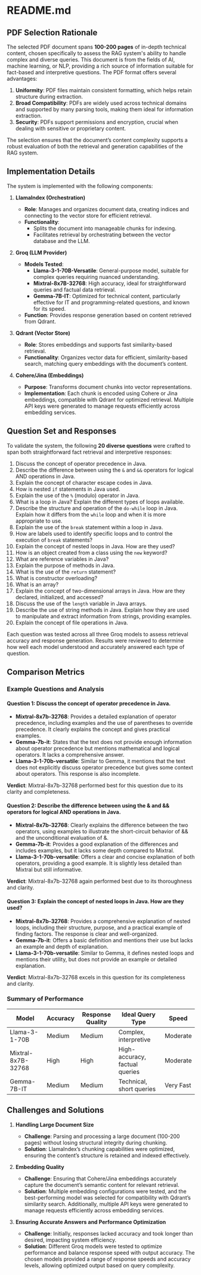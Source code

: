 # README.md

## PDF Selection Rationale

The selected PDF document spans **100-200 pages** of in-depth technical content, chosen specifically to assess the RAG system's ability to handle complex and diverse queries. This document is from the fields of AI, machine learning, or NLP, providing a rich source of information suitable for fact-based and interpretive questions. The PDF format offers several advantages:
1. **Uniformity**: PDF files maintain consistent formatting, which helps retain structure during extraction.
2. **Broad Compatibility**: PDFs are widely used across technical domains and supported by many parsing tools, making them ideal for information extraction.
3. **Security**: PDFs support permissions and encryption, crucial when dealing with sensitive or proprietary content.

The selection ensures that the document’s content complexity supports a robust evaluation of both the retrieval and generation capabilities of the RAG system.

## Implementation Details

The system is implemented with the following components:

1. **LlamaIndex (Orchestration)**
   - **Role**: Manages and organizes document data, creating indices and connecting to the vector store for efficient retrieval.
   - **Functionality**:
     - Splits the document into manageable chunks for indexing.
     - Facilitates retrieval by orchestrating between the vector database and the LLM.

2. **Groq (LLM Provider)**
   - **Models Tested**:
     - **Llama-3-1-70B-Versatile**: General-purpose model, suitable for complex queries requiring nuanced understanding.
     - **Mixtral-8x7B-32768**: High accuracy, ideal for straightforward queries and factual data retrieval.
     - **Gemma-7B-IT**: Optimized for technical content, particularly effective for IT and programming-related questions, and known for its speed.
   - **Function**: Provides response generation based on content retrieved from Qdrant.

3. **Qdrant (Vector Store)**
   - **Role**: Stores embeddings and supports fast similarity-based retrieval.
   - **Functionality**: Organizes vector data for efficient, similarity-based search, matching query embeddings with the document’s content.

4. **Cohere/Jina (Embeddings)**
   - **Purpose**: Transforms document chunks into vector representations.
   - **Implementation**: Each chunk is encoded using Cohere or Jina embeddings, compatible with Qdrant for optimized retrieval. Multiple API keys were generated to manage requests efficiently across embedding services.

## Question Set and Responses

To validate the system, the following **20 diverse questions** were crafted to span both straightforward fact retrieval and interpretive responses:

1. Discuss the concept of operator precedence in Java.
2. Describe the difference between using the `&` and `&&` operators for logical AND operations in Java.
3. Explain the concept of character escape codes in Java.
4. How is nested `if` statements in Java used.
5. Explain the use of the `%` (modulo) operator in Java.
6. What is a loop in Java? Explain the different types of loops available.
7. Describe the structure and operation of the `do-while` loop in Java. Explain how it differs from the `while` loop and when it is more appropriate to use.
8. Explain the use of the `break` statement within a loop in Java.
9. How are labels used to identify specific loops and to control the execution of `break` statements?
10. Explain the concept of nested loops in Java. How are they used?
11. How is an object created from a class using the `new` keyword?
12. What are reference variables in Java?
13. Explain the purpose of methods in Java.
14. What is the use of the `return` statement?
15. What is constructor overloading?
16. What is an array?
17. Explain the concept of two-dimensional arrays in Java. How are they declared, initialized, and accessed?
18. Discuss the use of the `length` variable in Java arrays.
19. Describe the use of string methods in Java. Explain how they are used to manipulate and extract information from strings, providing examples.
20. Explain the concept of file operations in Java.

Each question was tested across all three Groq models to assess retrieval accuracy and response generation. Results were reviewed to determine how well each model understood and accurately answered each type of question.

## Comparison Metrics

### Example Questions and Analysis

#### Question 1: Discuss the concept of operator precedence in Java.
- **Mixtral-8x7b-32768**: Provides a detailed explanation of operator precedence, including examples and the use of parentheses to override precedence. It clearly explains the concept and gives practical examples.
- **Gemma-7b-it**: States that the text does not provide enough information about operator precedence but mentions mathematical and logical operators. It lacks a comprehensive answer.
- **Llama-3-1-70b-versatile**: Similar to Gemma, it mentions that the text does not explicitly discuss operator precedence but gives some context about operators. This response is also incomplete.

**Verdict**: Mixtral-8x7b-32768 performed best for this question due to its clarity and completeness.

#### Question 2: Describe the difference between using the & and && operators for logical AND operations in Java.
- **Mixtral-8x7b-32768**: Clearly explains the difference between the two operators, using examples to illustrate the short-circuit behavior of && and the unconditional evaluation of &.
- **Gemma-7b-it**: Provides a good explanation of the differences and includes examples, but it lacks some depth compared to Mixtral.
- **Llama-3-1-70b-versatile**: Offers a clear and concise explanation of both operators, providing a good example. It is slightly less detailed than Mixtral but still informative.

**Verdict**: Mixtral-8x7b-32768 again performed best due to its thoroughness and clarity.

#### Question 3: Explain the concept of nested loops in Java. How are they used?
- **Mixtral-8x7b-32768**: Provides a comprehensive explanation of nested loops, including their structure, purpose, and a practical example of finding factors. The response is clear and well-organized.
- **Gemma-7b-it**: Offers a basic definition and mentions their use but lacks an example and depth of explanation.
- **Llama-3-1-70b-versatile**: Similar to Gemma, it defines nested loops and mentions their utility, but does not provide an example or detailed explanation.

**Verdict**: Mixtral-8x7b-32768 excels in this question for its completeness and clarity.

### Summary of Performance

| Model               | Accuracy | Response Quality | Ideal Query Type                     | Speed               |
|---------------------|----------|------------------|------------------------------------- |---------------------|
| Llama-3-1-70B       | Medium   | Medium           | Complex, interpretive                | Moderate            |
| Mixtral-8x7B-32768  | High     | High             | High-accuracy, factual queries       | Moderate            |
| Gemma-7B-IT         | Medium   | Medium           | Technical, short queries             | Very Fast           |

## Challenges and Solutions

1. **Handling Large Document Size**
   - **Challenge**: Parsing and processing a large document (100-200 pages) without losing structural integrity during chunking.
   - **Solution**: LlamaIndex’s chunking capabilities were optimized, ensuring the content’s structure is retained and indexed effectively.

2. **Embedding Quality**
   - **Challenge**: Ensuring that Cohere/Jina embeddings accurately capture the document’s semantic content for relevant retrieval.
   - **Solution**: Multiple embedding configurations were tested, and the best-performing model was selected for compatibility with Qdrant’s similarity search. Additionally, multiple API keys were generated to manage requests efficiently across embedding services.

3. **Ensuring Accurate Answers and Performance Optimization**
   - **Challenge**: Initially, responses lacked accuracy and took longer than desired, impacting system efficiency.
   - **Solution**: Different Groq models were tested to optimize performance and balance response speed with output accuracy. The chosen models provided a range of response speeds and accuracy levels, allowing optimized output based on query complexity.




